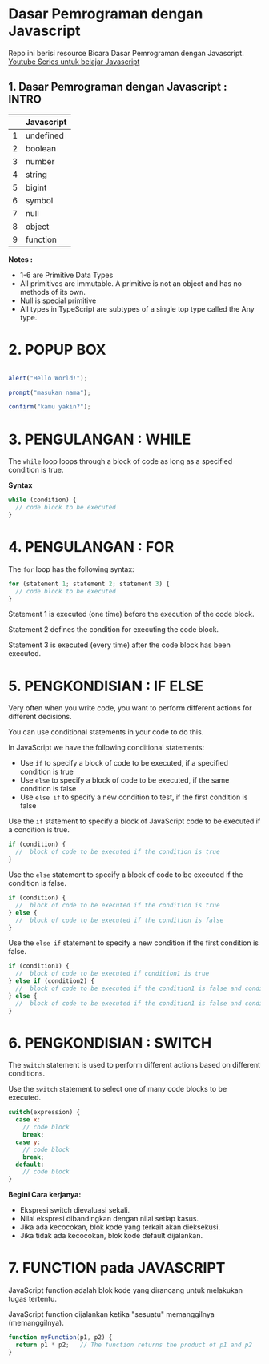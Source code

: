 # Dasar Pemrograman dengan Javascript

Repo ini berisi resource Bicara Dasar Pemrograman dengan Javascript.
[Youtube Series untuk belajar Javascript](https://www.youtube.com/watch?v=RUTV_5m4VeI&list=PLFIM0718LjIWXagluzROrA-iBY9eeUt4w)

## 1. Dasar Pemrograman dengan Javascript : INTRO

|     | Javascript | 
| --- | ---------- | 
| 1   | undefined  | 
| 2   | boolean    | 
| 3   | number     | 
| 4   | string     |
| 5   | bigint     |
| 6   | symbol     |
| 7   | null       |
| 8   | object     |
| 9   | function   |

**Notes :**

- 1-6 are Primitive Data Types
- All primitives are immutable. A primitive is not an object and has no methods of its own.
- Null is special primitive
- All types in TypeScript are subtypes of a single top type called the Any type.


# 2. POPUP BOX

```javascript

alert("Hello World!");

prompt("masukan nama");

confirm("kamu yakin?");

```

# 3. PENGULANGAN : WHILE

The `while` loop loops through a block of code as long as a specified condition is true.

**Syntax**

```javascript
while (condition) {
  // code block to be executed
}
```

# 4. PENGULANGAN : FOR

The `for` loop has the following syntax:

```javascript
for (statement 1; statement 2; statement 3) {
  // code block to be executed
}
```

Statement 1 is executed (one time) before the execution of the code block.

Statement 2 defines the condition for executing the code block.

Statement 3 is executed (every time) after the code block has been executed.

# 5. PENGKONDISIAN : IF ELSE

Very often when you write code, you want to perform different actions for different decisions.

You can use conditional statements in your code to do this.

In JavaScript we have the following conditional statements:

- Use `if` to specify a block of code to be executed, if a specified condition is true
- Use `else` to specify a block of code to be executed, if the same condition is false
- Use `else if` to specify a new condition to test, if the first condition is false

Use the `if` statement to specify a block of JavaScript code to be executed if a condition is true.

```javascript
if (condition) {
  //  block of code to be executed if the condition is true
}
```

Use the `else` statement to specify a block of code to be executed if the condition is false.

```javascript
if (condition) {
  //  block of code to be executed if the condition is true
} else {
  //  block of code to be executed if the condition is false
}
```

Use the `else if` statement to specify a new condition if the first condition is false.

```javascript
if (condition1) {
  //  block of code to be executed if condition1 is true
} else if (condition2) {
  //  block of code to be executed if the condition1 is false and condition2 is true
} else {
  //  block of code to be executed if the condition1 is false and condition2 is false
}
```

# 6. PENGKONDISIAN : SWITCH

The `switch` statement is used to perform different actions based on different conditions.

Use the `switch` statement to select one of many code blocks to be executed.

```javascript
switch(expression) {
  case x:
    // code block
    break;
  case y:
    // code block
    break;
  default:
    // code block
}
```

**Begini Cara kerjanya:**

- Ekspresi switch dievaluasi sekali.
- Nilai ekspresi dibandingkan dengan nilai setiap kasus.
- Jika ada kecocokan, blok kode yang terkait akan dieksekusi.
- Jika tidak ada kecocokan, blok kode default dijalankan.

# 7. FUNCTION pada JAVASCRIPT

JavaScript function adalah blok kode yang dirancang untuk melakukan tugas tertentu.

JavaScript function dijalankan ketika "sesuatu" memanggilnya (memanggilnya).

```javascript
function myFunction(p1, p2) {
  return p1 * p2;   // The function returns the product of p1 and p2
}
```